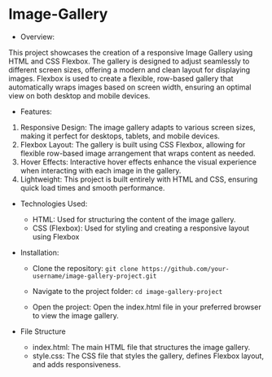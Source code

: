 # Image-Gallery

- Overview:
 
This project showcases the creation of a responsive Image Gallery using HTML and CSS Flexbox. The gallery is designed to adjust seamlessly to different screen sizes, offering a modern and clean layout for displaying images. Flexbox is used to create a flexible, row-based gallery that automatically wraps images based on screen width, ensuring an optimal view on both desktop and mobile devices.

- Features:
  
1. Responsive Design: The image gallery adapts to various screen sizes, making it perfect for desktops, tablets, and mobile devices.
2. Flexbox Layout: The gallery is built using CSS Flexbox, allowing for flexible row-based image arrangement that wraps content as needed.
3. Hover Effects: Interactive hover effects enhance the visual experience when interacting with each image in the gallery.
4. Lightweight: This project is built entirely with HTML and CSS, ensuring quick load times and smooth performance.

- Technologies Used:
  - HTML: Used for structuring the content of the image gallery.
  - CSS (Flexbox): Used for styling and creating a responsive layout using Flexbox

- Installation:
  - Clone the repository:
    `git clone https://github.com/your-username/image-gallery-project.git`

  - Navigate to the project folder:
    `cd image-gallery-project`

  - Open the project:
    Open the index.html file in your preferred browser to view the image gallery.

- File Structure
  - index.html: The main HTML file that structures the image gallery.
  - style.css: The CSS file that styles the gallery, defines Flexbox layout, and adds responsiveness.

